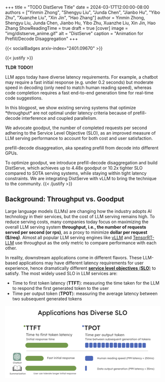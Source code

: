 +++
title = "TODO DistServe Title"
date = 2024-03-17T12:00:00-08:00
authors = ["Yinmin Zhong", "Shengyu Liu", "Junda Chen", "Jianbo Hu", "Yibo Zhu", "Xuanzhe Liu", "Xin Jin", "Hao Zhang"]
author = Yinmin Zhong, Shengyu Liu, Junda Chen, Jianbo Hu, Yibo Zhu, Xuanzhe Liu, Xin Jin, Hao Zhang
ShowReadingTime = true
draft = true
[cover]
    image = "img/distserve_anime.gif"
    alt = "DistServe"
    caption = "Animation for Prefill/Decode Disaggregation"
+++

{{< socialBadges arxiv-index="2401.09670" >}}

{{< justify >}}


**TLDR** **TODO!!**

LLM apps today have diverse latency requirements. For example, a chatbot may require a fast initial response (e.g. under 0.2 seconds) but moderate speed in decoding (only need to match human reading speed), whereas code completion requires a fast end-to-end generation time for real-time code suggestions. 

In this blogpost, we show existing serving systems that optimize \*throughput\* are not optimal under latency criteria because of prefill-decode interference and coupled parallelism. 

We advocate goodput, the number of completed requests per second adhering to the Service Level Objective (SLO), as an improved measure of LLM serving performance to account for both cost and user satisfaction.

prefill-decode disaggreation, aka speating prefill from decode into different GPUs.

To optimize goodput, we introduce prefill-decode disaggregation and build DistServe, which achieves up to 4.48x goodput or 10.2x tighter SLO compared to SOTA serving systems, while staying within tight latency constraints. We are integrating DistServe with vLLM to bring the technique to the community.
{{< /justify >}}


## Background: Throughput vs. Goodput 

Large language models (LLMs) are changing how the industry adopts AI technology in their services, but the cost of LLM serving remains high. To reduce serving costs, many companies today focus on maximizing the overall LLM serving system **throughput, i.e., the number of requests served per second (or rps)**, as a proxy to minimize **dollar per request ($/req)**. Almost all popular LLM serving engines like [vLLM](https://blog.vllm.ai/2023/06/20/vllm.html) and [TensorRT-LLM](https://github.com/NVIDIA/TensorRT-LLM) use throughput as the only metric to compare performance with each other.

In reality, downstream applications come in different flavors. These LLM-based applications may have different latency requirements for user experience, hence dramatically different [**service level objectives** (**SLO**)](https://en.wikipedia.org/wiki/Service-level_objective) to satisfy. The most widely used SLO in LLM services are:

- Time to first token latency (**TTFT**): measuring the time taken for the LLM to respond the first generated token to the user
- Time per output token (**TPOT**): measuring the average latency between two subsequent generated tokens

![img](img/diverse_slo.png)
